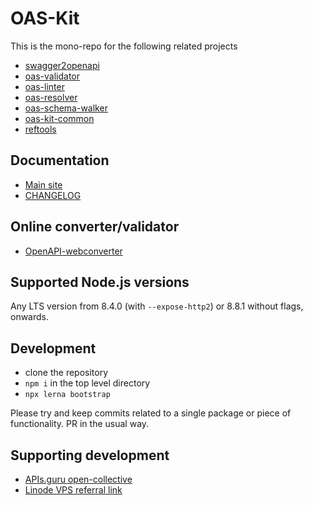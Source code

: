 # OAS-Kit

This is the mono-repo for the following related projects

* [swagger2openapi](packages/swagger2openapi/README.md)
* [oas-validator](packages/oas-validator/README.md)
* [oas-linter](packages/oas-linter/README.md)
* [oas-resolver](packages/oas-resolver/README.md)
* [oas-schema-walker](packages/oas-schema-walker/README.md)
* [oas-kit-common](packages/oas-kit-common/README.md)
* [reftools](packages/reftools/README.md)

## Documentation

* [Main site](https://mermade.github.io/oas-kit)
* [CHANGELOG](https://github.com/Mermade/oas-kit/blob/master/CHANGELOG.md#change-log)

## Online converter/validator

* [OpenAPI-webconverter](https://mermade.org.uk/openapi-converter)

## Supported Node.js versions

Any LTS version from 8.4.0 (with `--expose-http2`) or 8.8.1 without flags, onwards.

## Development

* clone the repository
* `npm i` in the top level directory
* `npx lerna bootstrap`

Please try and keep commits related to a single package or piece of functionality. PR in the usual way.

## Supporting development

* [APIs.guru open-collective](https://opencollective.com/openapi-directory)
* [Linode VPS referral link](https://www.linode.com/?r=5734be467cc501b23267cf66d451bc339042ddfa)
